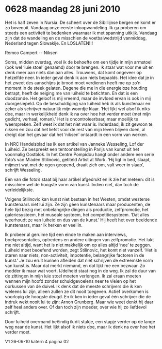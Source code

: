 # 0628 maandag 28 juni 2010
Het is half zeven in Nursia. De scheert over de Sibillijnse bergen en komt er zo bovenuit. Vandaag onze eerste inloopwandeling. Ik ga proberen om steeds een activiteit te bedenken waarnaar ik met spanning uitkijk. Vandaag zijn dat de wandeling en de misschien de voetbalwedstrijd vanmiddag, Nederland tegen Slowakije. En LOSLATEN!!!

Remco Campert -- Niksen

Soms, midden overdag, voel ik de behoefte om een tijdje in mijn armstoel (ook wel ‘luie stoel’ genaamd) door te brengen. Ik staar wat voor me uit en denk meer aan niets dan aan alles. Trouwens, dat komt ongeveer op hetzelfde neer. In ieder geval denk ik aan niets bepaalds. Het idee dat je in het zweet des aanschijns je brood moet verdienen heeft me op zo’n moment in de steek gelaten. Degene die me in die energieloze houding betrapt, heeft de neiging me van luiheid te betichten. En dat is een doodzonde. Het geloof is mij vreemd, maar de invloed ervan is ook in mij doorgesiepeld. Op de beschuldiging van luiheid heb ik als kunstenaar en zeker als schrijver natuurlijk mijn woordje klaar. ‘Het lijkt wel alsof ik niks doe, maar in werkelijkheid denk ik na over hoe het verder moet (met mijn gedicht, verhaal, roman).’ Het is oncontroleerbaar, maar moeilijk te weerspreken. Zelf weet ik dat het niet waar is. Inderdaad, ik zit gewoon te niksen en zou dat het liefst voor de rest van mijn leven blijven doen, al dreigt dan het gevaar dat het ‘niksen’ ontaardt in een vorm van werken.

In NRC Handelsblad las ik een artikel van Janneke Wesseling, Lof der Luiheid. Ze bespreekt een tentoonstelling in Parijs van kunst uit het voormalig Oostblok. In het Centre Pompidou hangt onder andere een serie foto’s van Mladen Stilinovic, getiteld Artist at Work. ‘Hij ligt in bed, slaapt, mijmert wat met de ogen geopend, draait zich om, valt weer in slaap’, schrijft Wesseling.

Een van die foto’s staat bij haar artikel afgedrukt en ik zie het meteen: dit is misschien wel de hoogste vorm van kunst. Indien niet, dan toch de verleidelijkste.

Volgens Stilinovic kan kunst niet bestaan in het Westen, omdat westerse kunstenaars niet lui zijn. Ze zijn geen kunstenaars maar producenten, de hele tijd bezig met onbelangrijke dingen als productie, zelfpromotie, het galeriesysteem, het museale systeem, het competitiesysteem. ‘Dat alles weerhoudt ze van luiheid en dus van de kunst.’ Hij heeft het over beeldende kunstenaars, maar ik herken er veel in.

Ik probeer al geruime tijd een einde te maken aan interviews, boekpresentaties, optredens en andere uitingen van zelfpromotie. Het lukt me niet altijd, want het is niet makkelijk om op alles altijd ‘nee’ te zeggen. Luiheid moet beoefend worden, zegt Stilinovic, het komt niet vanzelf. ‘Het is staren naar niets, non-activiteit, impotentie, belangrijke factoren in de kunst.’ Je zou eruit kunnen afleiden dat niet schrijven de extreemste vorm van kunst is. Maar dat merkt niemand, en dat lijkt me een bezwaar. Zo modder ik maar wat voort. IJdelheid staat nog in de weg. Ik zal de duur van de zittingen in mijn luie stoel moeten verlengen. Ik zal eraan moeten wennen mijn hoofd zonder schuldgevoelens neer te vleien op het oorkussen van de duivel. Ik denk dat de meeste schrijvers die ik ken weleens lui zijn, alleen zullen ze dit nooit toegeven. Actief overkomen is voorlopig de hoogste deugd. En ik ken in ieder geval één schrijver die de indruk wekt nooit lui te zijn: Arnon Grunberg. Maar wie weet denkt hij daar zelf heel anders over. Of dan toch zijn moeder, over wie hij zo liefdevol schrijft.

Door luiheid overmand beëindig ik dit stukje, een stapje verder op de lange weg naar de kunst. Het lijkt alsof ik niets doe, maar ik denk na over hoe het verder moet.

V1 26-06-10 katern 4 pagina 02